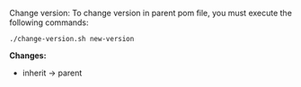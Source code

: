 Change version:
To change version in parent pom file, you must execute the following commands:
```shell
./change-version.sh new-version
```

**Changes:**

* inherit -> parent